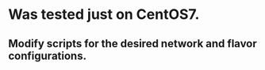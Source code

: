 
# Was tested just on CentOS7.  

## Modify scripts for the desired network and flavor configurations.
